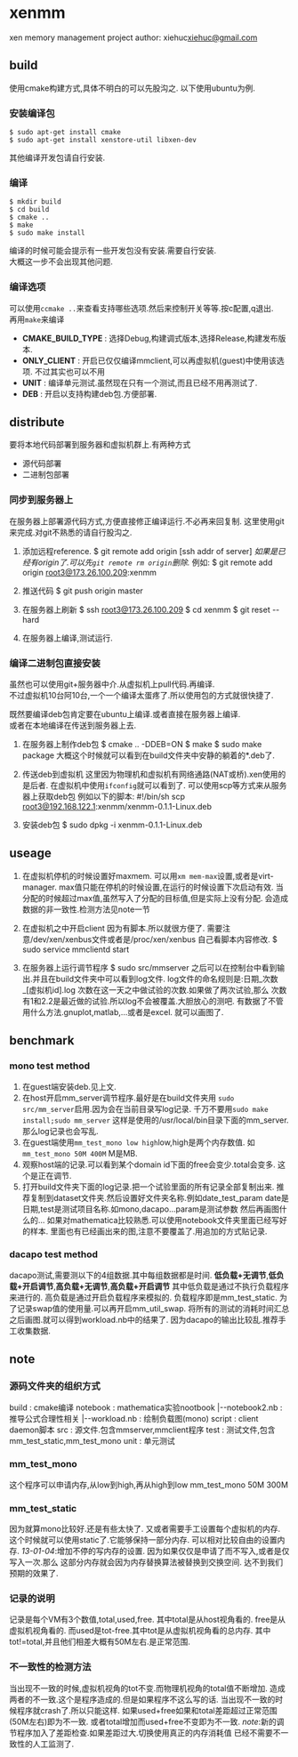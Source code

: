 xenmm
======

xen memory management project
author: xiehuc<xiehuc@gmail.com>

build
-----

使用cmake构建方式,具体不明白的可以先股沟之.
以下使用ubuntu为例.

### 安装编译包

	$ sudo apt-get install cmake 
	$ sudo apt-get install xenstore-util libxen-dev

其他编译开发包请自行安装.

### 编译

	$ mkdir build
	$ cd build
	$ cmake ..
	$ make
	$ sudo make install

编译的时候可能会提示有一些开发包没有安装.需要自行安装.  
大概这一步不会出现其他问题.  

### 编译选项

可以使用`ccmake ..`来查看支持哪些选项.然后来控制开关等等.按c配置,q退出.  
再用`make`来编译  

* **CMAKE_BUILD_TYPE** 	:	选择Debug,构建调式版本,选择Release,构建发布版本.
* **ONLY_CLIENT** 	 	:	开启已仅仅编译mmclient,可以再虚拟机(guest)中使用该选项.
								不过其实也可以不用
* **UNIT**					:	编译单元测试.虽然现在只有一个测试,而且已经不用再测试了.
* **DEB**					:	开启以支持构建deb包.方便部署.

distribute
----------

要将本地代码部署到服务器和虚拟机群上.有两种方式

* 源代码部署
* 二进制包部署

### 同步到服务器上

在服务器上部署源代码方式,方便直接修正编译运行.不必再来回复制.
这里使用git来完成.对git不熟悉的请自行股沟之.

1. 添加远程reference. 
	$ git remote add origin [ssh addr of server]
_如果是已经有origin了.可以先`git remote rm origin`删除._
例如:
	$ git remote add origin root3@173.26.100.209:xenmm

2. 推送代码
	$ git push origin master

3. 在服务器上刷新
	$ ssh root3@173.26.100.209
	$ cd xenmm
	$ git reset --hard 

4. 	在服务器上编译,测试运行.

### 编译二进制包直接安装

虽然也可以使用git+服务器中介.从虚拟机上pull代码.再编译.  
不过虚拟机10台阿10台,一个一个编译太蛋疼了.所以使用包的方式就很快捷了.  

既然要编译deb包肯定要在ubuntu上编译.或者直接在服务器上编译.  
或者在本地编译在传送到服务器上去.

1. 在服务器上制作deb包
	$ cmake .. -DDEB=ON
	$ make
	$ sudo make package
大概这个时候就可以看到在build文件夹中安静的躺着的*.deb了.

2. 传送deb到虚拟机
这里因为物理机和虚拟机有网络通路(NAT或桥).xen使用的是后者.
在虚拟机中使用`ifconfig`就可以看到了.
可以使用scp等方式来从服务器上获取deb包
例如以下的脚本:
	#!/bin/sh
	scp root3@192.168.122.1:xenmm/xenmm-0.1.1-Linux.deb

3. 安装deb包
	$ sudo dpkg -i xenmm-0.1.1-Linux.deb

useage
------

1. 在虚拟机停机的时候设置好maxmem.
 可以用`xm mem-max`设置,或者是virt-manager.
 max值只能在停机的时候设置,在运行的时候设置下次启动有效.
 当分配的时候超过max值,虽然写入了分配的目标值,但是实际上没有分配.
 会造成数据的非一致性.检测方法见note一节

2. 在虚拟机之中开启client
 因为有脚本.所以就很方便了.
 需要注意/dev/xen/xenbus文件或者是/proc/xen/xenbus
 自己看脚本内容修改.
	$ sudo service mmclientd start

3. 在服务器上运行调节程序
	$ sudo src/mmserver
 之后可以在控制台中看到输出.并且在build文件夹中可以看到log文件.
 log文件的命名规则是:日期_次数_[虚拟机id].log
 次数在这一天之中做试验的次数.如果做了两次试验,那么
 次数有1和2.2是最近做的试验.所以log不会被覆盖.大胆放心的测吧.
 有数据了不管用什么方法.gnuplot,matlab,...或者是excel.
 就可以画图了.

benchmark
---------

### mono test method

1. 在guest端安装deb.见上文.
2. 在host开启mm_server调节程序.最好是在build文件夹用
   `sudo src/mm_server`启用.因为会在当前目录写log记录.
   千万不要用`sudo make install;sudo mm_server`
   这样是使用的/usr/local/bin目录下面的mm_server.
   那么log记录也会写乱.
3. 在guest端使用`mm_test_mono low high`low,high是两个内存数值.
   如`mm_test_mono 50M 400M` M是MB.
4. 观察host端的记录.可以看到某个domain id下面的free会变少.total会变多.
   这个是正在调节.
5. 打开build文件夹下面的log记录.把一个试验里面的所有记录全部复制出来.
   推荐复制到dataset文件夹.然后设置好文件夹名称.例如date_test_param
   date是日期,test是测试项目名称.如mono,dacapo...param是测试参数
   然后再画图什么的...
   如果对mathematica比较熟悉.可以使用notebook文件夹里面已经写好的样本.
   里面也有已经画出来的图,注意不要覆盖了.用追加的方式贴记录.

### dacapo test method

dacapo测试,需要测以下的4组数据.其中每组数据都是时间.
 **低负载+无调节**,**低负载+开启调节**,**高负载+无调节**,**高负载+开启调节**
其中低负载是通过不执行负载程序来进行的.
高负载是通过开启负载程序来模拟的.
负载程序即是mm_test_static.
为了记录swap值的使用量.可以再开启mm_util_swap.
将所有的测试的消耗时间汇总之后画图.就可以得到workload.nb中的结果了.
因为dacapo的输出比较乱.推荐手工收集数据.



note
----

### 源码文件夹的组织方式

build		:	cmake编译
notebook	:	mathematica实验nootbook
|--notebook2.nb	:	推导公式合理性相关
|--workload.nb		:	绘制负载图(mono)
script		:	client daemon脚本
src			:	源文件.包含mmserver,mmclient程序
test		:	测试文件,包含mm_test_static,mm_test_mono
unit		:	单元测试

### mm_test_mono

这个程序可以申请内存,从low到high,再从high到low
	mm_test_mono 50M 300M

### mm_test_static

因为就算mono比较好.还是有些太快了.
又或者需要手工设置每个虚拟机的内存.
这个时候就可以使用static了.它能够保持一部分内存.
可以相对比较自由的设置内存.
*13-01-04*:增加不停的写内存的设置.
  因为如果仅仅是申请了而不写入,或者是仅写入一次.那么
  这部分内存就会因为内存替换算法被替换到交换空间.
  达不到我们预期的效果了.

### 记录的说明

记录是每个VM有3个数值,total,used,free.
其中total是从host视角看的.
free是从虚拟机视角看的.
而used是tot-free.其中tot是从虚拟机视角看的总内存.
其中tot!=total,并且他们相差大概有50M左右.是正常范围.

### 不一致性的检测方法

当出现不一致的时候,虚拟机视角的tot不变.而物理机视角的total值不断增加.
造成两者的不一致.这个是程序造成的.但是如果程序不这么写的话.
当出现不一致的时候程序就crash了.所以只能这样.
如果used+free如果和total差距超过正常范围(50M左右)即为不一致.
或者total增加而used+free不变即为不一致.
*note*:新的调节程序加入了差距检查.如果差距过大.切换使用真正的内存消耗值
已经不需要不一致性的人工监测了.
